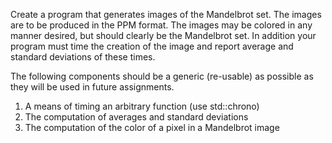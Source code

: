 Create a program that generates images of the Mandelbrot set. The images are to be produced in the PPM format.  The images may be colored in any manner desired, but should clearly be the Mandelbrot set. In addition your program must time the creation of the image and report average and standard deviations of these times.

 The following components should be a generic (re-usable) as possible as they will be used in future assignments.

 1. A means of timing an arbitrary function (use std::chrono)
 2. The computation of averages and standard deviations
 3.	The computation of the color of a pixel in a Mandelbrot image

